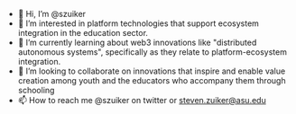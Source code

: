 - 👋 Hi, I’m @szuiker
- 👀 I’m interested in platform technologies that support ecosystem integration in the education sector.
- 🌱 I’m currently learning about web3 innovations like "distributed autonomous systems", specifically as they relate to platform-ecosystem integration.
- 💞️ I’m looking to collaborate on innovations that inspire and enable value creation among youth and the educators who accompany them through schooling 
- 📫 How to reach me @szuiker on twitter or steven.zuiker@asu.edu

<!---
szuiker/szuiker is a ✨ special ✨ repository because its `README.md` (this file) appears on your GitHub profile.
You can click the Preview link to take a look at your changes.
--->
